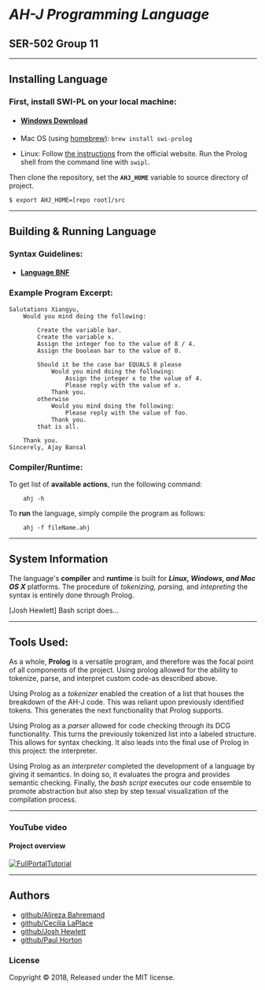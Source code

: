 # ***AH-J Programming Language***
## SER-502 Group 11

---
## **Installing Language**

### First, install SWI-PL on your local machine:
* #### [Windows Download](http://www.swi-prolog.org/download/stable "Prolog Windows Download")
* Mac OS (using [homebrew]): ```brew install swi-prolog```

[homebrew]: http://brew.sh/
* Linux: Follow [the instructions][linux-setup] from the official website. Run the
Prolog shell from the command line with `swipl`.

[linux-setup]: http://www.swi-prolog.org/build/unix.html

Then clone the repository, set the **`AHJ_HOME`** variable to source directory of project.

    $ export AHJ_HOME=[repo root]/src

---
## **Building & Running Language**

### Syntax Guidelines:
* #### [Language BNF](https://drive.google.com/open?id=1qJhU3IedlJXfJBMdjmeciZGR_OXEmlq-dDAnwkuDke8 ("AH-J BCF"))
### Example Program Excerpt:
```
Salutations Xiangyu, 
    Would you mind doing the following:

        Create the variable bar.
        Create the variable x.
        Assign the integer foo to the value of 8 / 4.
        Assign the boolean bar to the value of 0.

        Should it be the case bar EQUALS 0 please 
            Would you mind doing the following:
                Assign the integer x to the value of 4.
                Please reply with the value of x.
            Thank you.
        otherwise
            Would you mind doing the following:
                Please reply with the value of foo. 
            Thank you. 
        that is all.

    Thank you. 
Sincerely, Ajay Bansal
```


### **Compiler/Runtime:**


To get list of **available actions**, run the following command:

        ahj -h

To **run** the language, simply compile the program as follows:
    
        ahj -f fileName.ahj

---

## **System Information**

The language's **compiler** and **runtime** is built for **_Linux, Windows, and Mac OS X_** platforms.
The procedure of *tokenizing, parsing,* and *intepreting* the syntax is entirely done through Prolog.

[Josh Hewlett] Bash script does...

---
## **Tools Used:**
As a whole, **Prolog** is a versatile program, and therefore was the focal point of all components of the project. Using prolog allowed for the ability to tokenize, parse, and interpret custom code-as described above. 

Using Prolog as a _tokenizer_ enabled the creation of a list that houses the breakdown of the AH-J code. This was reliant upon previously identified tokens. This generates the next functionality that Prolog supports.

Using Prolog as a _parser_ allowed for code checking through its DCG functionality. This turns the previously tokenized list into a labeled structure. This allows for syntax checking. It also leads into the final use of Prolog in this project: the interpreter.

Using Prolog as an _interpreter_ completed the development of a language by giving it semantics. In doing so, it evaluates the progra and provides semantic checking.
Finally, the _bash script_ executes our code ensemble to promote abstraction but also step by step texual visualization of the compilation process. 

---
### **YouTube video**
#### **Project overview**
[![FullPortalTutorial](https://img.youtube.com/vi/Z5AmqMuNi08/0.jpg)](https://www.youtube.com/watch?v=Z5AmqMuNi08)

---
## **Authors**
*  [github/Alireza Bahremand](https://github.com/TheWiselyBearded)
* [github/Cecilia LaPlace](https://github.com/HalcyonAura)
* [github/Josh Hewlett](https://github.com/joshhewlett)
* [github/Paul Horton](https://github.com/PaHorton)

### **License**

Copyright © 2018,
Released under the MIT license.
